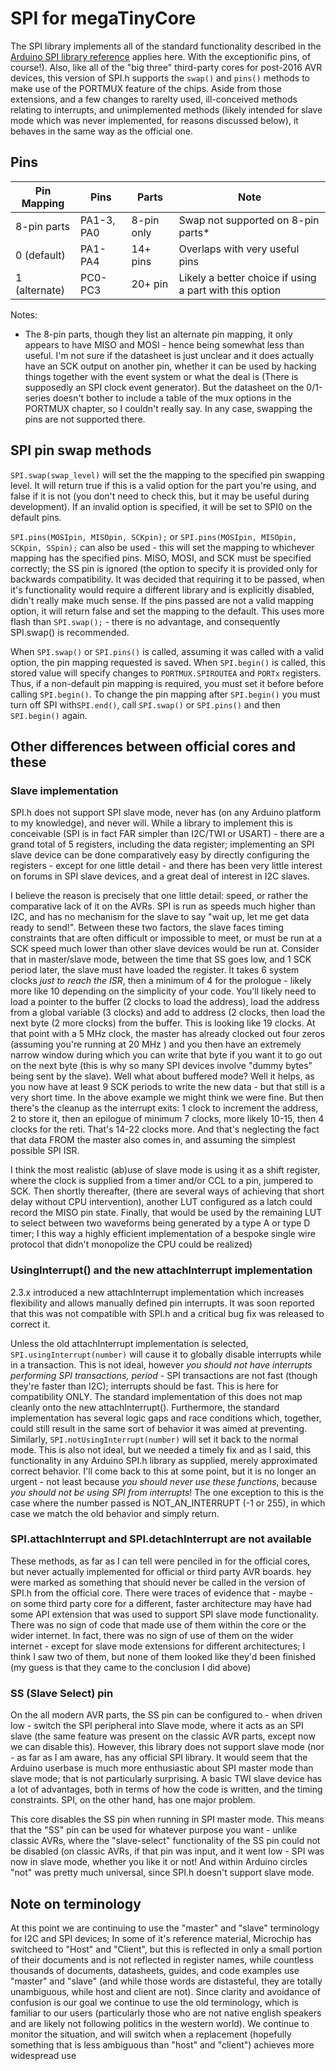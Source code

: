 # SPI for megaTinyCore
The SPI library implements all of the standard functionality described in the [Arduino SPI library reference](https://docs.arduino.cc/language-reference/en/functions/communication/SPI/) applies here. With the exceptionific pins, of course!). Also, like all of the "big three" third-party cores for post-2016 AVR devices, this version of SPI.h supports the `swap()` and `pins()` methods to make use of the PORTMUX feature of the chips. Aside from those extensions, and a few changes to rarelty used, ill-conceived methods relating to interrupts, and unimplemented methods (likely intended for slave mode which was never implemented, for reasons discussed below), it behaves in the same way as the official one.

## Pins
| Pin Mapping   | Pins        | Parts           | Note                                                    |
|---------------|-------------|-----------------|---------------------------------------------------------|
| 8-pin parts   | PA1-3, PA0  | 8-pin only      | Swap not supported on 8-pin parts*                      |
| 0 (default)   | PA1-PA4     | 14+ pins        | Overlaps with very useful pins                          |
| 1 (alternate) | PC0-PC3     | 20+ pin         | Likely a better choice if using a part with this option |

Notes:
* The 8-pin parts, though they list an alternate pin mapping, it only appears to have MISO and MOSI - hence being somewhat less than useful. I'm not sure if the datasheet is just unclear and it does actually have an SCK output on another pin, whether it can be used by hacking things together with the event system or what the deal is (There is supposedly an SPI clock event generator). But the datasheet on the 0/1-series doesn't bother to include a table of the mux options in the PORTMUX chapter, so I couldn't really say. In any case, swapping the pins are not supported there.


## SPI pin swap methods
`SPI.swap(swap_level)` will set the the mapping to the specified pin swapping level. It will return true if this is a valid option for the part you're using, and false if it is not (you don't need to check this, but it may be useful during development). If an invalid option is specified, it will be set to SPI0 on the default pins.

`SPI.pins(MOSIpin, MISOpin, SCKpin);` or `SPI.pins(MOSIpin, MISOpin, SCKpin, SSpin);` can also be used - this will set the mapping to whichever mapping has the specified pins. MISO, MOSI, and SCK must be specified correctly; the SS pin is ignored (the option to specify it is provided only for backwards compatibility. It was decided that requiring it to be passed, when it's functionality would require a different library and is explicitly disabled, didn't really make much sense. If the pins passed are not a valid mapping option, it will return false and set the mapping to the default. This uses more flash than `SPI.swap();` - there is no advantage, and consequently SPI.swap() is recommended.

When `SPI.swap()` or `SPI.pins()` is called, assuming it was called with a valid option, the pin mapping requested is saved. When `SPI.begin()` is called, this stored value will specify changes to `PORTMUX.SPIROUTEA` and `PORTx` registers. Thus, if a non-default pin mapping is required, you must set it before before calling `SPI.begin()`. To change the pin mapping after `SPI.begin()` you must turn off SPI with`SPI.end()`, call `SPI.swap()` or `SPI.pins()` and then `SPI.begin()` again.

## Other differences between official cores and these

### Slave implementation
SPI.h does not support SPI slave mode, never has (on any Arduino platform to my knowledge), and never will. While a library to implement this is conceivable (SPI is in fact FAR simpler than I2C/TWI or USART) - there are a grand total of 5 registers, including the data register; implementing an SPI slave device can be done comparatively easy by directly configuring the registers - except for one little detail - and there has been very little interest on forums in SPI slave devices, and a great deal of interest in I2C slaves.

I believe the reason is precisely that one little detail: speed, or rather the comparative lack of it on the AVRs. SPI is run as speeds much higher than I2C, and has no mechanism for the slave to say "wait up, let me get data ready to send!". Between these two factors, the slave faces timing constraints that are often difficult or impossible to meet, or must be run at a SCK speed much lower than other slave devices would be run at. Consider that in master/slave mode, between the time that SS goes low, and 1 SCK period later, the slave must have loaded the register. It takes 6 system clocks *just to reach the ISR*, then a minimum of 4 for the prologue - likely more like 10 depending on the simplicity of your code. You'll likely need to load a pointer to the buffer (2 clocks to load the address), load the address from a global variable (3 clocks) and add to address (2 clocks, then load the next byte (2 more clocks) from the buffer. This is looking like 19 clocks. At that point with a 5 MHz clock, the master has already clocked out four zeros (assuming you're running at 20 MHz ) and you then have an extremely narrow window during which you can write that byte if you want it to go out on the next byte (this is why so many SPI devices involve "dummy bytes" being sent by the slave). Well what about buffered mode? Well it helps, as you now have at least 9 SCK periods to write the new data - but that still is a very short time. In the above example we might think we were fine. But then there's the cleanup as the interrupt exits: 1 clock to increment the address, 2 to store it, then an epilogue of minimum 7 clocks, more likely 10-15, then 4 clocks for the reti. That's 14-22 clocks more. And that's neglecting the fact that data FROM the master also comes in, and assuming the simplest possible SPI ISR.

I think the most realistic (ab)use of slave mode is using it as a shift register, where the clock is supplied from a timer and/or CCL to a pin, jumpered to SCK. Then shortly thereafter, (there are several ways of achieving that short delay without CPU intervention), another LUT configured as a latch could record the MISO pin state. Finally, that would be used by the remaining LUT to select between two waveforms being generated by a type A or type D timer; I this way a highly efficient implementation of a bespoke single wire protocol that didn't monopolize the CPU could be realized)

### UsingInterrupt() and the new attachInterrupt implementation
2.3.x introduced a new attachInterrupt implementation which increases flexibility and allows manually defined pin interrupts. It was soon reported that this was not compatible with SPI.h and a critical bug fix was released to correct it.

Unless the old attachInterrupt implementation is selected, `SPI.usingInterrupt(number)` will cause it to globally disable interrupts while in a transaction. This is not ideal, however *you should not have interrupts performing SPI transactions, period* - SPI transactions are not fast (though they're faster than I2C); interrupts should be fast. This is here for compatibility ONLY. The standard implementation of this does not map cleanly onto the new attachInterrupt(). Furthermore, the standard implementation has several logic gaps and race conditions which, together, could still result in the same sort of behavior it was aimed at preventing.
Similarly, `SPI.notUsingInterrupt(number)` will set it back to the normal mode. This is also not ideal, but we needed a timely fix and as I said, this functionality in any Arduino SPI.h library as supplied, merely approximated correct behavior. I'll come back to this at some point, but it is no longer an urgent - not least because *you should never use these functions*, because *you should not be using SPI from interrupts*! The one exception to this is the case where the number passed is NOT_AN_INTERRUPT (-1 or 255), in which case we match the old behavior and simply return.

### SPI.attachInterrupt and SPI.detachInterrupt are not available
These methods, as far as I can tell were penciled in for the official cores, but never actually implemented for official or third party AVR boards. hey were marked as something that should never be called in the version of SPI.h from the official core. There were traces of evidence that - maybe - on some third party core for a different, faster architecture may have had some API extension that was used to support SPI slave mode functionality. There was no sign of code that made use of them within the core or the wider internet. In fact, there was no sign of use of them on the wider internet - except for slave mode extensions for different architectures; I think I saw two of them, but none of them looked like they'd been finished (my guess is that they came to the conclusion I did above)

### SS (Slave Select) pin
On the all modern AVR parts, the SS pin can be configured to - when driven low -  switch the SPI peripheral into Slave mode, where it acts as an SPI slave (the same feature was present on the classic AVR parts, except now we can disable this). However, this library does not support slave mode (nor - as far as I am aware, has any official SPI library. It would seem that the Arduino userbase is much more enthusiastic about SPI master mode than slave mode; that is not particularly surprising. A basic TWI slave device has a lot of advantages, both in terms of how the code is written, and the timing constraints. SPI, on the other hand, has one major problem.

This core disables the SS pin when running in SPI master mode. This means that the "SS" pin can be used for whatever purpose you want - unlike classic AVRs, where the "slave-select" functionality of the SS pin could not be disabled (on classic AVRs, if that pin was input, and it went low - SPI was now in slave mode, whether you like it or not! And within Arduino circles "not" was pretty much universal, since SPI.h doesn't support slave mode.

## Note on terminology
At this point we are continuing to use the "master" and "slave" terminology for I2C and SPI devices; In some of it's reference material, Microchip has switcheed to "Host" and "Client", but this is reflected in only a small portion of their documents and is not reflected in register names, while countless thousands of documents, datasheets, guides, and code examples use "master" and "slave" (and while those words are distasteful, they are totally unambiguous, while host and client are not). Since clarity and avoidance of confusion is our goal we continue to use the old terminology, which is familiar to our users (particularly those who are not native english speakers and are likely not following politics in the western world). We continue to monitor the situation, and will switch when a replacement (hopefully something that is less ambiguous than "host" and "client") achieves more widespread use
